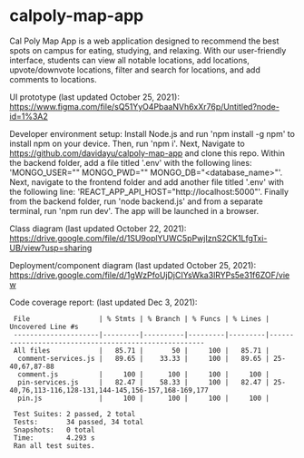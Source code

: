 # calpoly-map-app

Cal Poly Map App is a web application designed to recommend the best spots on campus for eating, studying, and relaxing. With our user-friendly interface, students can view all notable locations, add locations, upvote/downvote locations, filter and search for locations, and add comments to locations.

UI prototype (last updated October 25, 2021): https://www.figma.com/file/sQ51YyO4PbaaNVh6xXr76p/Untitled?node-id=1%3A2 

Developer environment setup: 
     Install Node.js and run 'npm install -g npm' to install npm on your device. Then, run 'npm i'. Next, Navigate to https://github.com/davidayu/calpoly-map-app        and clone this repo. Within the backend folder, add a file titled '.env' with the following lines: 
     'MONGO_USER="<username>"
      MONGO_PWD="<password>"
      MONGO_DB="<database_name>"'.
     Next, navigate to the frontend folder and add another file titled '.env' with the following line:
     'REACT_APP_API_HOST="http://localhost:5000"'. 
     Finally from the backend folder, run 'node backend.js' and from a separate terminal, run 'npm run dev'. The app will be launched in a browser.

Class diagram (last updated October 22, 2021): https://drive.google.com/file/d/1SU9oplYUWC5pPwjIznS2CK1LfgTxi-UB/view?usp=sharing 

Deployment/component diagram (last updated October 25, 2021): https://drive.google.com/file/d/1gWzPfoUjDjCIYsWka3lRYPs5e31f6ZOF/view

Code coverage report: (last updated Dec 3, 2021): 

     File                 | % Stmts | % Branch | % Funcs | % Lines | Uncovered Line #s                                    
     ---------------------|---------|----------|---------|---------|------------------------------------------------------
     All files            |   85.71 |       50 |     100 |   85.71 |                                                      
      comment-services.js |   89.65 |    33.33 |     100 |   89.65 | 25-40,67,87-88                                       
      comment.js          |     100 |      100 |     100 |     100 |                                                      
      pin-services.js     |   82.47 |    58.33 |     100 |   82.47 | 25-40,76,113-116,128-131,144-145,156-157,168-169,177 
      pin.js              |     100 |      100 |     100 |     100 |                                                      

     Test Suites: 2 passed, 2 total
     Tests:       34 passed, 34 total
     Snapshots:   0 total
     Time:        4.293 s
     Ran all test suites.

